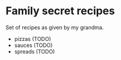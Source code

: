 # Family secret recipes
Set of recipes as given by my grandma.


- pizzas (TODO)
- sauces (TODO)
- spreads (TODO)